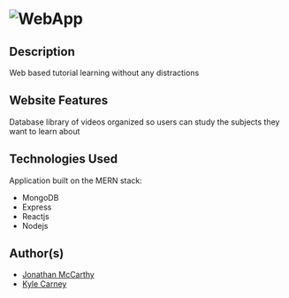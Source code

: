 # ![WebApp](https://github.com/GirthTanin/Subject-YouTube/blob/master/subject-youtube/client/public/subject_youtube_logo.png)

## Description
Web based tutorial learning without any distractions

## Website Features
Database library of videos organized so users can study the subjects they want to learn about

## Technologies Used
Application built on the MERN stack: <br>
- MongoDB <br>
- Express <br>
- Reactjs <br>
- Nodejs <br>

## Author(s)
  - [Jonathan McCarthy](https://github.com/girthtanin)
  - [Kyle Carney](https://github.com/kylecarney) 

